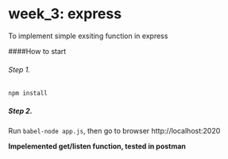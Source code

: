 # week_3: express

To implement simple exsiting function in express

####How to start
###### Step 1.
`npm install`

##### Step 2.
Run `babel-node app.js`, then go to browser http://localhost:2020

**Impelemented get/listen function, tested in postman**